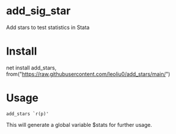 # add_sig_star
Add stars to test statistics in Stata

# Install 
net install add_stars, from("https://raw.githubusercontent.com/leoliu0/add_stars/main/")

# Usage
```
add_stars `r(p)'
```
This will generate a global variable $stats for further usage.

